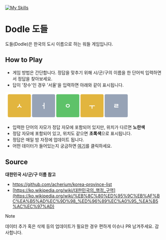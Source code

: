 [![My Skills](https://skillicons.dev/icons?i=js,react,vite,tailwind)](https://skillicons.dev)
# Dodle 도들

도들(Dodle)은 한국의 도시 이름으로 하는 워들 게임입니다.

## How to Play

- 게임 방법은 간단합니다. 정답을 맞추기 위해 시/군/구의 이름을 한 단어씩 입력하면서 정답을 찾아보세요.
- 답이 '장수'인 경우 '서울'을 입력하면 아래와 같이 표시됩니다.

<img src="src/assets/info.png" width="400"/>

- 입력한 단어의 자모가 정답 자모에 포함되어 있지만, 위치가 다르면 **노란색**
- 정답 자모에 포함되어 있고, 위치도 같으면 **초록색**으로 표시됩니다.
- 정답은 매일 밤 자정에 업데이트 됩니다.
- 어떤 데이터가 들어있는지 궁금하면 [여기](https://raw.githubusercontent.com/karpitony/dodle/main/src/assets/data.json)를 클릭하세요.

## Source

**대한민국 시/군/구 이름 참고**
-  https://github.com/acherium/korea-province-list
- [https://ko.wikipedia.org/wiki/대한민국의_행정_구역](https://ko.wikipedia.org/wiki/%EB%8C%80%ED%95%9C%EB%AF%BC%EA%B5%AD%EC%9D%98_%ED%96%89%EC%A0%95_%EA%B5%AC%EC%97%AD)

> [!NOTE]
> 데이터 추가 혹은 삭제 등의 업데이트가 필요한 경우 편하게 이슈나 PR 남겨주세요. 감사합니다.

